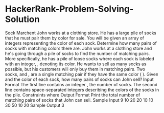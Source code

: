 # HackerRank-Problem-Solving-Solution
Sock Marchent
John works at a clothing store. He has a large pile of socks that he must pair them by color for sale.
You will be given an array of integers representing the color of each sock. Determine how many pairs of
socks with matching colors there are.
John works at a clothing store and he's going through a pile of socks to find the number of matching pairs.
More specifically, he has a pile of loose socks where each sock is labeled with an integer, , denoting
its color. He wants to sell as many socks as possible, but his customers will only buy them in matching
pairs. Two socks, and , are a single matching pair if they have the same color ( ).
Given and the color of each sock, how many pairs of socks can John sell?
Input Format
The first line contains an integer , the number of socks.
The second line contains space-separated integers describing the colors of the socks in the pile.
Constraints
where
Output Format
Print the total number of matching pairs of socks that John can sell.
Sample Input
9
10 20 20 10 10 30 50 10 20
Sample Output
3

